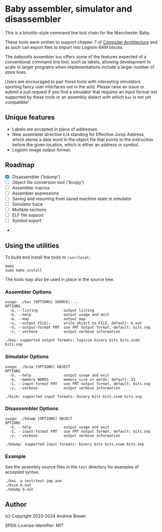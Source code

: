 # Baby assembler, simulator and disassembler

This is a binutils-style command line tool chain for the Manchester Baby.

These tools were written to support chapter 7 of [Computer Architecture](https://nostarch.com/computerarchitecture) and as such can export files to import into Logisim RAM blocks.

The _babyutils_ assembler `bas` offers some of the features expected of a conventional command line tool, such as labels, allowing development to scale to larger programs when implementations include a larger number of store lines.

Users are encouraged to pair these tools with interesting simulators sporting fancy user interfaces out in the wild. Please raise an issue or submit a pull request if you find a simulator that requires an input format not supported by these tools or an assembly dialect with which `bas` is not yet compatible!

## Unique features

- Labels are accepted in place of addresses.
- New assembler directive `EJA` standing for Effective Jump Address, which stores a data word in the object file that points to the instruction before the given location, which is either an address or symbol.
- Logisim image output format.

## Roadmap

- [x] Disassembler ('bdump')
- [ ] Object file conversion tool ('bcopy')
- [ ] Assembler macros
- [ ] Assembler expressions
- [ ] Saving and resuming from saved machine state in simulator
- [ ] Simulator trace
- [ ] Multiple sections
- [ ] ELF file support
- [ ] Symbol export
-
## Using the utilities

To build and install the tools to `/usr/local`:

```
make
sudo make install
```

The tools may also be used in place in the source tree.

### Assembler Options

```
usage: ./bas [OPTIONS] SOURCE|-...
OPTIONS
  -a, --listing            output listing
  -h, --help               output usage and exit
  -m, --map                output map
  -o, --output FILE|-      write object to FILE, default: b.out
  -O, --output-format FMT  use FMT output format, default: bits.snp
  -v, --verbose            output verbose information

./bas: supported output formats: logisim binary bits bits.ssem bits.snp
```

### Simulator Options
```
usage: ./bsim [OPTIONS] OBJECT
OPTIONS
  -h, --help               output usage and exit
  -m, --memory WORDS       memory size in words, default: 32
  -I, --input-format FMT   use FMT output format, default: bits.snp
  -v, --verbose            output verbose information

./bsim: supported input formats: binary bits bits.ssem bits.snp
```

### Disassembler Options
```
usage: ./bdump [OPTIONS] OBJECT
OPTIONS
  -h, --help               output usage and exit
  -I, --input-format FMT   use FMT output format, default: bits.snp
  -v, --verbose            output verbose information

./bdump: supported input formats: binary bits bits.ssem bits.snp
```

### Example

See the assembly source files in the `test` directory for examples of accepted syntax.

```
./bas -a test/test-jmp.asm
./bsim b.out
./bdump b.out
```

## Author

(c) Copyright 2023-2024 Andrew Bower

SPDX-License-Identifier: MIT
